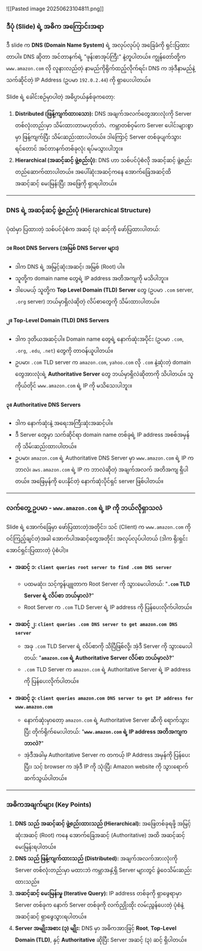 ![[Pasted image 20250623104811.png]]
### ဒီပုံ (Slide) ရဲ့ အဓိက အကြောင်းအရာ

ဒီ slide က **DNS (Domain Name System)** ရဲ့ အလုပ်လုပ်ပုံ အခြေခံကို ရှင်းပြထားတာပါ။ DNS ဆိုတာ အင်တာနက်ရဲ့ "ဖုန်းစာအုပ်ကြီး" နဲ့တူပါတယ်။ ကျွန်တော်တို့က `www.amazon.com` လို လူနားလည်တဲ့ နာမည်ကိုရိုက်ထည့်လိုက်ရင်၊ DNS က အဲ့ဒီနာမည်နဲ့ သက်ဆိုင်တဲ့ IP Address (ဥပမာ `192.0.2.44`) ကို ရှာပေးပါတယ်။

Slide ရဲ့ ခေါင်းစဉ်မှာပါတဲ့ အဓိပ္ပာယ်နှစ်ခုကတော့:
1.  **Distributed (ဖြန့်ကျက်ထားသော):** DNS အချက်အလက်တွေအားလုံးကို Server တစ်လုံးတည်းမှာ သိမ်းထားတာမဟုတ်ဘဲ、ကမ္ဘာတစ်ဝှမ်းက Server ပေါင်းများစွာမှာ ဖြန့်ကျက်ပြီး သိမ်းဆည်းထားပါတယ်။ ဒါကြောင့် Server တစ်ခုပျက်သွားရင်တောင် အင်တာနက်တစ်ခုလုံး ရပ်မသွားပါဘူး။
2.  **Hierarchical (အဆင့်ဆင့် ဖွဲ့စည်းပုံ):** DNS ဟာ သစ်ပင်ပုံစံလို အဆင့်ဆင့် ဖွဲ့စည်းတည်ဆောက်ထားပါတယ်။ အပေါ်ဆုံးအဆင့်ကနေ အောက်ခြေအဆင့်ထိ အဆင့်ဆင့် မေးမြန်းပြီး အဖြေကို ရှာရပါတယ်။

---

### DNS ရဲ့ အဆင့်ဆင့် ဖွဲ့စည်းပုံ (Hierarchical Structure)

ပုံထဲမှာ ပြထားတဲ့ သစ်ပင်ပုံစံက အဆင့် (၃) ဆင့်ကို ဖော်ပြထားပါတယ်:

#### ၁။ Root DNS Servers (အမြစ် DNS Server များ)
*   ဒါက DNS ရဲ့ အမြင့်ဆုံးအဆင့်၊ အမြစ် (Root) ပါ။
*   သူတို့က domain name တွေရဲ့ IP address အတိအကျကို မသိပါဘူး။
*   ဒါပေမယ့် သူတို့က **Top Level Domain (TLD) Server** တွေ (ဥပမာ `.com` server, `.org` server) ဘယ်မှာရှိလဲဆိုတဲ့ လိပ်စာတွေကို သိမ်းထားပါတယ်။

#### ၂။ Top-Level Domain (TLD) DNS Servers
*   ဒါက ဒုတိယအဆင့်ပါ။ Domain name တွေရဲ့ နောက်ဆုံးအပိုင်း (ဥပမာ `.com`, `.org`, `.edu`, `.net`) တွေကို တာဝန်ယူပါတယ်။
*   ဥပမာ၊ `.com` TLD server က `amazon.com`, `yahoo.com` လို `.com` နဲ့ဆုံးတဲ့ domain တွေအားလုံးရဲ့ **Authoritative Server** တွေ ဘယ်မှာရှိလဲဆိုတာကို သိပါတယ်။ သူကိုယ်တိုင် `www.amazon.com` ရဲ့ IP ကို မသိသေးပါဘူး။

#### ၃။ Authoritative DNS Servers
*   ဒါက နောက်ဆုံးနဲ့ အရေးအကြီးဆုံးအဆင့်ပါ။
*   ဒီ Server တွေမှာ သက်ဆိုင်ရာ domain name တစ်ခုရဲ့ IP address အစစ်အမှန်ကို သိမ်းဆည်းထားပါတယ်။
*   ဥပမာ၊ `amazon.com` ရဲ့ Authoritative DNS Server မှာ `www.amazon.com` ရဲ့ IP က ဘာလဲ၊ `aws.amazon.com` ရဲ့ IP က ဘာလဲဆိုတဲ့ အချက်အလက် အတိအကျ ရှိပါတယ်။ အဖြေမှန်ကို ပေးနိုင်တဲ့ နောက်ဆုံးပိုင်ရှင် server ဖြစ်ပါတယ်။

---

### လက်တွေ့ ဥပမာ - `www.amazon.com` ရဲ့ IP ကို ဘယ်လိုရှာသလဲ

Slide ရဲ့ အောက်ခြေမှာ ဖော်ပြထားတဲ့အတိုင်း၊ သင် (Client) က `www.amazon.com` ကို ဝင်ကြည့်ချင်တဲ့အခါ အောက်ပါအဆင့်တွေအတိုင်း အလုပ်လုပ်ပါတယ် (ဒါက ရိုးရှင်းအောင်ရှင်းပြထားတဲ့ ပုံစံပါ)။

*   **အဆင့် ၁: `client queries root server to find .com DNS server`**
    *   ပထမဆုံး၊ သင့်ကွန်ပျူတာက Root Server ကို သွားမေးပါတယ်: "**`.com` TLD Server ရဲ့ လိပ်စာ ဘယ်မှာလဲ?**"
    *   Root Server က `.com` TLD Server ရဲ့ IP address ကို ပြန်ပေးလိုက်ပါတယ်။

*   **အဆင့် ၂: `client queries .com DNS server to get amazon.com DNS server`**
    *   အခု `.com` TLD Server ရဲ့ လိပ်စာကို သိပြီဖြစ်လို့၊ အဲ့ဒီ Server ကို သွားမေးပါတယ်: "**`amazon.com` ရဲ့ Authoritative Server လိပ်စာ ဘယ်မှာလဲ?**"
    *   `.com` TLD Server က `amazon.com` ရဲ့ Authoritative Server ရဲ့ IP address ကို ပြန်ပေးလိုက်ပါတယ်။

*   **အဆင့် ၃: `client queries amazon.com DNS server to get IP address for www.amazon.com`**
    *   နောက်ဆုံးမှာတော့ `amazon.com` ရဲ့ Authoritative Server ဆီကို ရောက်သွားပြီး တိုက်ရိုက်မေးပါတယ်: "**`www.amazon.com` ရဲ့ IP address အတိအကျက ဘာလဲ?**"
    *   အဲ့ဒီအခါမှ Authoritative Server က တကယ့် IP Address အမှန်ကို ပြန်ပေးပြီး၊ သင့် browser က အဲ့ဒီ IP ကို သုံးပြီး Amazon website ကို သွားရောက် ဆက်သွယ်ပါတယ်။

---

### အဓိကအချက်များ (Key Points)

1.  **DNS သည် အဆင့်ဆင့် ဖွဲ့စည်းထားသည် (Hierarchical):** အဖြေတစ်ခုရဖို့ အမြင့်ဆုံးအဆင့် (Root) ကနေ အောက်ခြေအဆင့် (Authoritative) အထိ အဆင့်ဆင့် မေးမြန်းရပါတယ်။
2.  **DNS သည် ဖြန့်ကျက်ထားသည် (Distributed):** အချက်အလက်အားလုံးကို Server တစ်လုံးတည်းမှာ မထားဘဲ ကမ္ဘာအနှံ့ရှိ Server များတွင် ခွဲဝေသိမ်းဆည်းထားသည်။
3.  **အဆင့်ဆင့် မေးမြန်းမှု (Iterative Query):** IP address တစ်ခုကို ရှာဖွေရာမှာ Server တစ်ခုက နောက် Server တစ်ခုကို လက်ညှိုးထိုး လမ်းညွှန်ပေးတဲ့ ပုံစံနဲ့ အဆင့်ဆင့် ရှာဖွေသွားရပါတယ်။
4.  **Server အမျိုးအစား (၃) မျိုး:** DNS မှာ အဓိကအားဖြင့် **Root**, **Top-Level Domain (TLD)**, နှင့် **Authoritative** ဆိုပြီး Server အဆင့် (၃) ဆင့် ရှိပါတယ်။